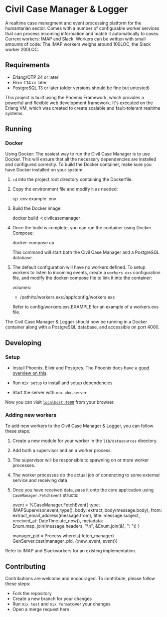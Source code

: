 # Civil Case Manager & Logger
A realtime case managment and event processing platform for the humantarian sector.
Comes with a number of configurable worker services that can process incoming information and match it automatically to cases. 
Current workers: IMAP and Slack. Workers can be written with small amounts of code: The IMAP workers weighs around 100LOC, the Slack worker 200LOC.

## Requirements
- Erlang/OTP 24 or later
- Elixir 1.14 or later
- PostgreSQL 13 or later (older versions should be fine but untested)

This project is built using the Phoenix Framework, which provides a powerful and flexible web development framework. It's executed on the Erlang VM, which was created to create scalable and fault-tolerant realtime systems.

## Running 
### Docker
Using Docker: The easiest way to run the Civil Case Manager is to use Docker. This will ensure that all the necessary dependencies are installed and configured correctly.
To build the Docker container, make sure you have Docker installed on your system:

1. `cd` into the project root directory containing the Dockerfile.
2. Copy the environment file and modify it as needed:

   cp .env.example .env

3. Build the Docker image:

   docker build -t civilcasemanager .

4. Once the build is complete, you can run the container using Docker Compose:

   docker-compose up

   This command will start both the Civil Case Manager and a PostgreSQL database.

5. The default configuration will have no workers defined. To setup workers to listen to incoming events, create a `workers.exs` configuration file, and modify the docker-compose file to link it into the container:

   volumes:
     - /path/to/workers.exs:/app/config/workers.exs

   Refer to config/workers.exs.EXAMPLE for an example of a workers.exs file.

The Civil Case Manager & Logger should now be running in a Docker container along with a PostgreSQL database, and accessible on port 4000.


## Developing
### Setup
* Install Phoenix, Elixir and Postgres. The Phoenix docs have a [good overview on this](https://hexdocs.pm/phoenix/installation.html).

* Run `mix setup` to install and setup dependencies
* Start the server with `mix phx.server`

Now you can visit [`localhost:4000`](http://localhost:4000) from your browser.


### Adding new workers
To add new workers to the Civil Case Manager & Logger, you can follow these steps:

1. Create a new module for your worker in the `lib/datasources` directory.
2. Add both a supervisor and an a worker process.
3. The supervisor will be responsible to spawning on or more worker processes.
4. The worker processes do the actual job of conencting to some external service and receiving data
5. Once you have received data, pass it onto the core application using `CaseManager.FetchEvent` structs:

    event = %CaseManager.FetchEvent{
      type: IMAPSupervisor.event_type(),
      body: extract_body(message.body),
      from: extract_email_address(message.from),
      title: message.subject,
      received_at: DateTime.utc_now(),
      metadata: Enum.map_join(message.headers, "\n", &Enum.join(&1, ": "))
    }

    manager_pid = Process.whereis(:fetch_manager)
    GenServer.cast(manager_pid, {:new_event, event})

Refer to IMAP and Slackworkers for an existing implementation.

## Contributing
Contributions are welcome and encouraged. To contribute, please follow these steps:

  * Fork the repository
  * Create a new branch for your changes
  * Run `mix test` and `mix format`over your changes
  * Open a merge request here




